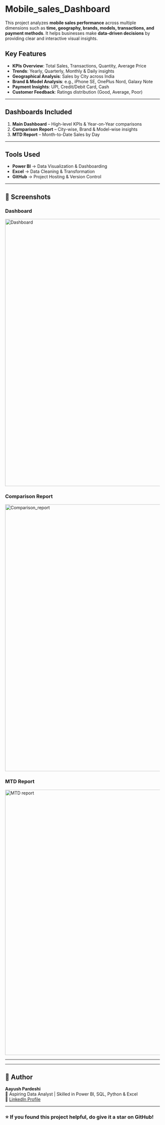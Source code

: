 # Mobile_sales_Dashboard
This project analyzes **mobile sales performance** across multiple dimensions such as **time, geography, brands, models, transactions, and payment methods**.   It helps businesses make **data-driven decisions** by providing clear and interactive visual insights.  

## Key Features
- **KPIs Overview**: Total Sales, Transactions, Quantity, Average Price  
- **Trends**: Yearly, Quarterly, Monthly & Daily insights  
- **Geographical Analysis**: Sales by City across India  
- **Brand & Model Analysis**: e.g., iPhone SE, OnePlus Nord, Galaxy Note  
- **Payment Insights**: UPI, Credit/Debit Card, Cash  
- **Customer Feedback**: Ratings distribution (Good, Average, Poor)  

---

##  Dashboards Included
1. **Main Dashboard** – High-level KPIs & Year-on-Year comparisons  
2. **Comparison Report** – City-wise, Brand & Model-wise insights  
3. **MTD Report** – Month-to-Date Sales by Day  

---

##  Tools Used
- **Power BI** → Data Visualization & Dashboarding  
- **Excel** → Data Cleaning & Transformation  
- **GitHub** → Project Hosting & Version Control  

---

## 📸 Screenshots
### Dashboard
<img width="1546" height="868" alt="Dashboard" src="https://github.com/user-attachments/assets/0a18fa9e-730a-4637-b445-d51259e01820" />


### Comparison Report
<img width="1545" height="867" alt="Comparison_report" src="https://github.com/user-attachments/assets/719c9183-af58-4938-924d-171f16c81ebc" />


### MTD Report
<img width="1546" height="862" alt="MTD report" src="https://github.com/user-attachments/assets/c033c7c6-c24a-4e83-a1c0-62b5e88bc67d" />


---



---

## 🚀 Author
**Aayush Pardeshi**  
📌 Aspiring Data Analyst | Skilled in Power BI, SQL, Python & Excel  
🔗 [LinkedIn Profile](https://www.linkedin.com/in/aayush-pardeshi-67a19521b/)  

---

### ⭐ If you found this project helpful, do give it a star on GitHub!
